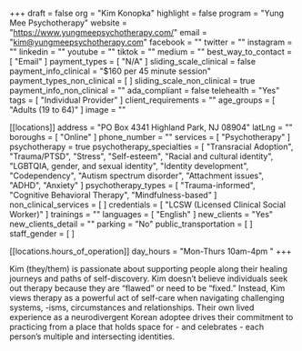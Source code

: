 +++
draft = false
org = "Kim Konopka"
highlight = false
program = "Yung Mee Psychotherapy"
website = "https://www.yungmeepsychotherapy.com/"
email = "kim@yungmeepsychotherapy.com"
facebook = ""
twitter = ""
instagram = ""
linkedin = ""
youtube = ""
tiktok = ""
medium = ""
best_way_to_contact = [ "Email" ]
payment_types = [ "N/A" ]
sliding_scale_clinical = false
payment_info_clinical = "$160 per 45 minute session"
payment_types_non_clinical = [ ]
sliding_scale_non_clinical = true
payment_info_non_clinical = ""
ada_compliant = false
telehealth = "Yes"
tags = [ "Individual Provider" ]
client_requirements = ""
age_groups = [ "Adults (19 to 64)" ]
image = ""

[[locations]]
address = "PO Box 4341 Highland Park, NJ 08904"
latLng = ""
boroughs = [ "Online" ]
phone_number = ""
services = [ "Psychotherapy" ]
psychotherapy = true
psychotherapy_specialties = [
  "Transracial Adoption",
  "Trauma/PTSD",
  "Stress",
  "Self-esteem",
  "Racial and cultural identity",
  "LGBTQIA, gender, and sexual identity",
  "Identity development",
  "Codependency",
  "Autism spectrum disorder",
  "Attachment issues",
  "ADHD",
  "Anxiety"
]
psychotherapy_types = [
  "Trauma-informed",
  "Cognitive Behavioral Therapy",
  "Mindfulness-based"
]
non_clinical_services = [ ]
credentials = [ "LCSW (Licensed Clinical Social Worker)" ]
trainings = ""
languages = [ "English" ]
new_clients = "Yes"
new_clients_detail = ""
parking = "No"
public_transportation = [ ]
staff_gender = [ ]

  [[locations.hours_of_operation]]
  day_hours = "Mon-Thurs 10am-4pm "
+++

Kim (they/them) is passionate about supporting people along their healing journeys and paths of self-discovery. Kim doesn’t believe individuals seek out therapy because they are “flawed” or need to be “fixed.” Instead, Kim views therapy as a powerful act of self-care when navigating challenging systems, -isms, circumstances and relationships. Their own lived experience as a neurodivergent Korean adoptee drives their commitment to practicing from a place that holds space for - and celebrates - each person’s multiple and intersecting identities.
